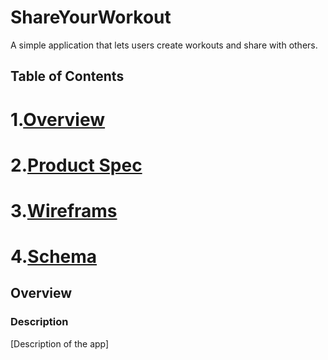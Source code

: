 # ShareYourWorkout
A simple application that lets users create workouts and share with others.

## Table of Contents
# 1.[Overview](#Overview)
# 2.[Product Spec](#Product-Spec)
# 3.[Wireframs](#Wireframes)
# 4.[Schema](#Schema)

## Overview
### Description
[Description of the app]

